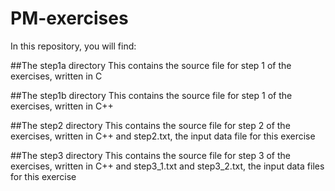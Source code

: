 # PM-exercises
In this repository, you will find:

##The step1a directory
This contains the source file for step 1 of the exercises, written in C

##The step1b directory
This contains the source file for step 1 of the exercises, written in C++

##The step2 directory
This contains the source file for step 2 of the exercises, written in C++ and step2.txt, the input data file for this exercise

##The step3 directory
This contains the source file for step 3 of the exercises, written in C++ and step3_1.txt and step3_2.txt, the input data files for this exercise
